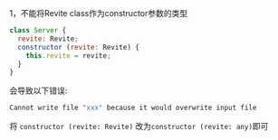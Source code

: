 
1，不能将Revite class作为constructor参数的类型
```js
class Server {
  revite: Revite;
  constructor (revite: Revite) {
    this.revite = revite;
  }
}
```
会导致以下错误:
```js
Cannot write file "xxx" because it would overwrite input file 
```

将 `constructor (revite: Revite)` 改为`constructor (revite: any)`即可